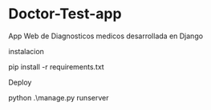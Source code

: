 # Doctor-Test-app
App Web de Diagnosticos medicos desarrollada en Django


instalacion 

pip install -r  requirements.txt


Deploy 

python .\manage.py runserver


